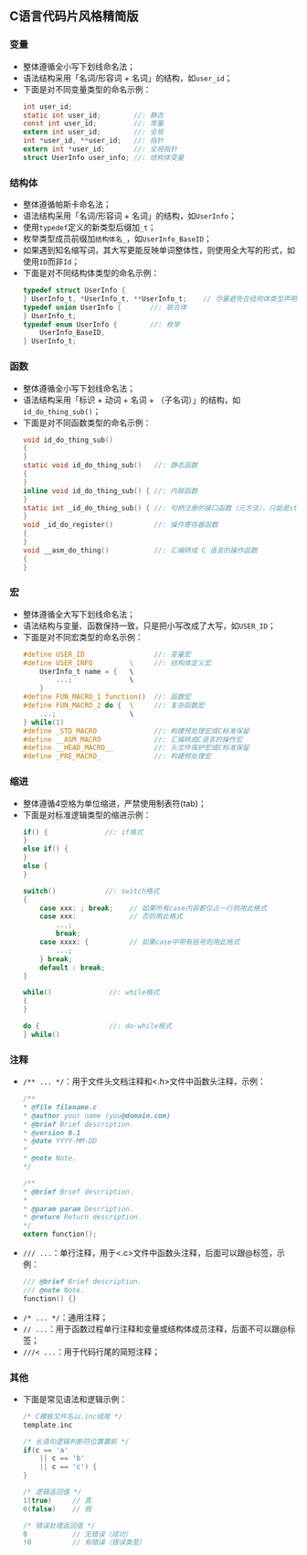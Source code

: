 ## C语言代码片风格精简版


### 变量

- 整体遵循全小写下划线命名法；
- 语法结构采用「名词/形容词 + 名词」的结构，如`user_id`；
- 下面是对不同变量类型的命名示例：
    ```c
    int user_id;   
    static int user_id;        //: 静态
    const int user_id;         //: 常量
    extern int user_id;        //: 全局
    int *user_id, **user_id;   //: 指针
    extern int *user_id;       //: 全局指针
    struct UserInfo user_info; //: 结构体变量
    ```

### 结构体

- 整体遵循帕斯卡命名法；
- 语法结构采用「名词/形容词 + 名词」的结构，如`UserInfo`；
- 使用`typedef`定义的新类型后缀加`_t`；
- 枚举类型成员前缀加`结构体名_`，如`UserInfo_BaseID`；
- 如果遇到知名缩写词，其大写更能反映单词整体性，则使用全大写的形式，如使用`ID`而非`Id`；
- 下面是对不同结构体类型的命名示例：
    ```c
    typedef struct UserInfo {
    } UserInfo_t, *UserInfo_t, **UserInfo_t;    // 尽量避免在结构体类型声明时声明指针类型
    typedef union UserInfo {       //: 联合体
    } UserInfo_t;   
    typedef enum UserInfo {        //: 枚举
        UserInfo_BaseID,
    } UserInfo_t;  
    ```

### 函数

- 整体遵循全小写下划线命名法；
- 语法结构采用「标识 + 动词 + 名词 + （子名词）」的结构，如`id_do_thing_sub()`；
- 下面是对不同函数类型的命名示例：
    ```c
    void id_do_thing_sub()         
    {
    }
    static void id_do_thing_sub()   //: 静态函数
    {
    }
    inline void id_do_thing_sub() { //: 内联函数
    }
    static int _id_do_thing_sub() { //: 句柄注册的接口函数（元方法），只能是static类型
    }
    void _id_do_register()          //: 操作寄存器函数
    {
    }
    void __asm_do_thing()           //: 汇编转成 C 语言的操作函数
    {
    }
    ```

### 宏

- 整体遵循全大写下划线命名法；
- 语法结构与变量、函数保持一致，只是把小写改成了大写，如`USER_ID`；
- 下面是对不同宏类型的命名示例：
    ```c
    #define USER_ID                 //: 变量宏
    #define USER_INFO         \     //: 结构体定义宏
        UserInfo_t name = {   \
            ...;              \
        }
    #define FUN_MACRO_1 function()  //: 函数宏
    #define FUN_MACRO_2 do {  \     //: 复杂函数宏
        ...;                  \
    } while(1)
    #define _STD_MACRO              //: 构建预处理宏或C标准保留
    #define __ASM_MACRO             //: 汇编转成C语言的操作宏
    #define __HEAD_MACRO__          //: 头文件保护宏或C标准保留
    #define _PRE_MACRO_             //: 构建预处理宏
    ```

### 缩进

- 整体遵循4空格为单位缩进，严禁使用制表符(tab)；
- 下面是对标准逻辑类型的缩进示例：
    ```c
    if() {              //: if格式
    }
    else if() {
    }
    else {
    }

    switch()            //: switch格式
    {
        case xxx: ; break;    // 如果所有case内容都仅占一行则用此格式
        case xxx:             // 否则用此格式
            ...;
            break;
        case xxxx: {          // 如果case中带有括号则用此格式
            ...;   
        } break;
        default : break;
    }

    while()              //: while格式
    {
    }

    do {                 //: do-while格式
    } while()  
    ```

### 注释
- `/** ... */`：用于文件头文档注释和<.h>文件中函数头注释，示例：
    ```c
    /**
    * @file filename.c
    * @author your name (you@domain.com)
    * @brief Brief description.
    * @version 0.1
    * @date YYYY-MM-DD
    *
    * @note Note.
    */

    /**
    * @brief Brief description.
    *
    * @param param Description.
    * @return Return description.
    */
   extern function();
    ```
- `/// ...`：单行注释，用于<.c>文件中函数头注释，后面可以跟@标签，示例：
    ```c
    /// @brief Brief description.
    /// @note Note.
    function() {}
    ```
- `/* ... */`：通用注释；
- `// ...`：用于函数过程单行注释和变量或结构体成员注释，后面不可以跟@标签；
- `///< ...`：用于代码行尾的简短注释；

### 其他

- 下面是常见语法和逻辑示例：
    ```c
    /* C模板文件名以.inc结尾 */
    template.inc

    /* 长语句逻辑判断符位置置前 */
    if(c == 'a'
        || c == 'b'
        || c == 'c') {
    }

    /* 逻辑返回值 */
    1(true)     // 真
    0(false)    // 假

    /* 错误处理返回值 */
    0           // 无错误（成功）
    !0          // 有错误（错误类型）
    ```
